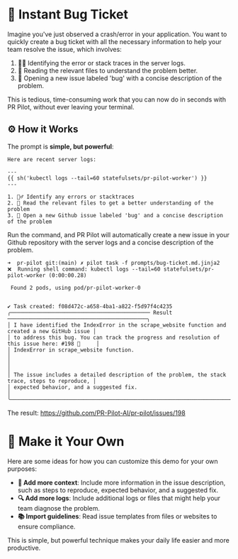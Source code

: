 # 🚨 Instant Bug Ticket
Imagine you've just observed a crash/error in your application.
You want to quickly create a bug ticket with all the necessary information to help your team resolve the issue, which involves:

1. 🕵️‍♂️ Identifying the error or stack traces in the server logs.
2. 📂 Reading the relevant files to understand the problem better.
3. 🐞 Opening a new issue labeled 'bug' with a concise description of the problem.

This is tedious, time-consuming work that you can now do in seconds with PR Pilot,
without ever leaving your terminal.

## ⚙️ How it Works
The prompt is **simple, but powerful**:

```shell
Here are recent server logs:

---
{{ sh('kubectl logs --tail=60 statefulsets/pr-pilot-worker') }}
---

1. 🕵️‍♂️ Identify any errors or stacktraces
2. 📂 Read the relevant files to get a better understanding of the problem
3. 🐞 Open a new Github issue labeled 'bug' and a concise description of the problem
```

Run the command, and PR Pilot will automatically create a new issue in your Github repository with the server logs and a concise description of the problem.

```shell
➜  pr-pilot git:(main) ✗ pilot task -f prompts/bug-ticket.md.jinja2
❌  Running shell command: kubectl logs --tail=60 statefulsets/pr-pilot-worker (0:00:00.28)
                                                                                                  
 Found 2 pods, using pod/pr-pilot-worker-0                                                        
                                                                                                  
                                                                                                  
✔ Task created: f08d472c-a658-4ba1-a822-f5d97f4c4235                                              
╭──────────────────────────────────────────── Result ────────────────────────────────────────────╮
│ I have identified the IndexError in the scrape_website function and created a new GitHub issue │
│ to address this bug. You can track the progress and resolution of this issue here: #198 🐛     │
│ IndexError in scrape_website function.                                                         │
│                                                                                                │
│ The issue includes a detailed description of the problem, the stack trace, steps to reproduce, │
│ expected behavior, and a suggested fix.                                                        │
╰────────────────────────────────────────────────────────────────────────────────────────────────╯
```

The result: https://github.com/PR-Pilot-AI/pr-pilot/issues/198

# 🎨 Make it Your Own
Here are some ideas for how you can customize this demo for your own purposes:
* **📝 Add more context**: Include more information in the issue description, such as steps to reproduce, expected behavior, and a suggested fix.
* **🔍 Add more logs**: Include additional logs or files that might help your team diagnose the problem.
* **📚 Import guidelines**: Read issue templates from files or websites to ensure compliance.

This is simple, but powerful technique makes your daily life easier and more productive.
